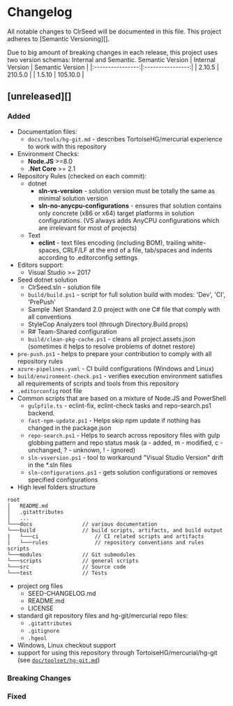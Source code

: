 # Changelog

All notable changes to ClrSeed will be documented in this file.
This project adheres to [Semantic Versioning][].

Due to big amount of breaking changes in each release, this project uses two version schemas:
Internal and Semantic.
 Semantic Version
| Internal Version | Semantic Version |
|:----------------:|:----------------:|
| 2.10.5           | 210.5.0          |
| 1.5.10           | 105.10.0         |


## [unreleased][]

### Added
*   Documentation files:
    - `docs/tools/hg-git.md` - describes TortoiseHG/mercurial experience to work with this repository
*   Environment Checks:
    - **Node.JS** >=8.0
    - **.Net Core** >= 2.1
*   Repository Rules (checked on each commit):
    - dotnet
        - **sln-vs-version** - solution version must be totally the same as minimal solution version
        - **sln-no-anycpu-configurations** - ensures that solution contains only concrete (x86 or x64) target platforms in solution configurations. (VS always adds AnyCPU configurations which are irrelevant for most of projects)
    - Text
        - **eclint** - text files encoding (including BOM), trailing white-spaces, CRLF/LF at the end of a file, tab/spaces and indents according to .editorconfig settings
*   Editors support:
    - Visual Studio >= 2017
*   Seed dotnet solution
    - ClrSeed.sln - solution file
    - `build/build.ps1` - script for full solution build with modes: 'Dev', 'CI', 'PrePush'
    - Sample .Net Standard 2.0 project with one C# file that comply with all conventions
    - StyleCop Analyzers tool (through Directory.Build.props)
    - R# Team-Shared configuration
    - `build/clean-pkg-cache.ps1` - cleans all project.assets.json (sometimes it helps to resolve problems of dotnet restore)
*   `pre-push.ps1` - helps to prepare your contribution to comply with all repository rules
*   `azure-pipelines.yaml` - CI build configurations (Windows and Linux)
*   `build/environment-check.ps1` - verifies execution environment satisfies all requirements of scripts and tools from this repository
*   `.editorconfig` root file
*   Common scripts that are based on a mixture of Node.JS and PowerShell
    - `gulpfile.ts` - eclint-fix, eclint-check tasks and repo-search.ps1 backend.
    - `fast-npm-update.ps1` - Helps skip npm update if nothing has changed in the package.json
    - `repo-search.ps1` - Helps to search across repository files with gulp globbing pattern and repo status mask (a - added, m - modified, c - unchanged, ? - unknown, ! - ignored)
    - `sln-vsversion.ps1` - tool to workaround "Visual Studio Version" drift in the *.sln files
    - `sln-configurations.ps1` - gets solution configurations or removes specified configurations
*   High level folders structure
```
root
│   README.md
│   .gitattributes
│   ...
└───docs                // various documentation
└───build               // build scripts, artifacts, and build output
|   └───ci                  // CI related scripts and artifacts
|   └───rules               // repository conventions and rules scripts
└───modules             // Git submodules
└───scripts             // general scripts
└───src                 // Source code
└───test                // Tests
```
*   project org files
    - SEED-CHANGELOG.md
    - README.md
    - LICENSE
*   standard git repository files and hg-git/mercurial repo files:
    - `.gitattributes`
    - `.gitignore`
    - `.hgeol`
*   Windows, Linux checkout support
*   support for using this repository through TortoiseHG/mercurial/hg-git (see [`doc/toolset/hg-git.md`](doc/toolset/hg-git.md))


### Breaking Changes
### Fixed
